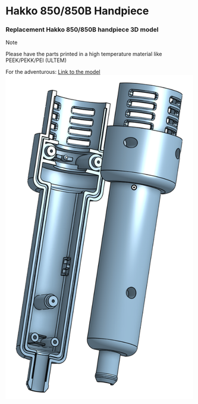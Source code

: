 # Hakko 850/850B Handpiece
### Replacement Hakko 850/850B handpiece 3D model
> [!NOTE]
> Please have the parts printed in a high temperature material like PEEK/PEKK/PEI (ULTEM)

For the adventurous: [Link to the model](https://cad.onshape.com/documents/10d17fae411ed7ead9d7a654/w/68390f57cb2ea4449538cefd/e/f55f2154148b2f9288bb34ca?renderMode=0&uiState=6674dc3055737c27e58ddc8d)  
![Hakko 850 Handpiece Image](https://github.com/Xorlent/Hakko-850-Handpiece/blob/main/images/Hakko850_Handpiece.png)
